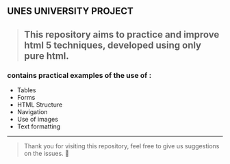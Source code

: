 ## UNES UNIVERSITY PROJECT

> This repository aims to practice and improve html 5 techniques, developed using only pure html.
> ---
### contains practical examples of the use of :
 - Tables
 - Forms
 - HTML Structure
 - Navigation
 - Use of images
 - Text formatting
 ---
> 
> Thank you for visiting this repository, feel free to give us suggestions on the issues. :rocket:
